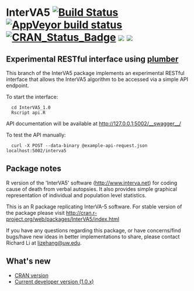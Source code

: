 # InterVA5  [![Build Status](https://travis-ci.org/verbal-autopsy-software/InterVA5.svg?branch=master)](https://travis-ci.org/verbal-autopsy-software/InterVA5) [![AppVeyor build status](https://ci.appveyor.com/api/projects/status/github/verbal-autopsy-software/InterVA5?branch=master&svg=true)](https://ci.appveyor.com/project/verbal-autopsy-software/InterVA5) [![CRAN\_Status\_Badge](https://www.r-pkg.org/badges/version/InterVA5)](https://cran.r-project.org/package=InterVA5) [![](https://cranlogs.r-pkg.org/badges/InterVA5)](https://cran.r-project.org/package=InterVA5) [![](https://cranlogs.r-pkg.org/badges/grand-total/InterVA5?color=orange)](https://cran.r-project.org/package=InterVA5)

## Experimental RESTful interface using [plumber](https://www.rplumber.io/)

This branch of the InterVA5 package implements an experimental RESTful interface that allows the InterVA5 algorithm to be accessed via a simple API endpoint.

To start the interface:

```
  cd InterVA5_1.0
  Rscript api.R
```

API documentation will be available at http://127.0.0.1:5002/__swagger__/

To test the API manually:

```
  curl -X POST --data-binary @example-api-request.json localhost:5002/interva5
```

## Package notes

R version of the 'InterVA5' software (<http://www.interva.net>) for coding cause of death from verbal autopsies. It also provides simple graphical representation of individual and population level statistics.


This is an R package replicating InterVA-5 software. For stable version of the package please visit http://cran.r-project.org/web/packages/InterVA5/index.html


If you have any questions regarding this package, or have concerns/find bugs/have new ideas in better implementations to share, please contact Richard Li at lizehang@uw.edu. 

## What's new
- [CRAN version](https://cran.r-project.org/web/packages/InterVA5/news.html)
- [Current developer version (1.0.x)](InterVA5_1.0/NEWS.md)

